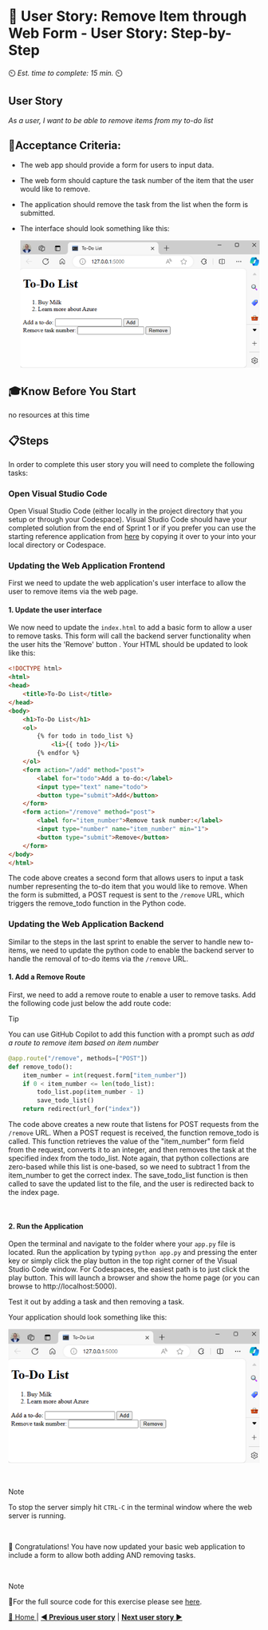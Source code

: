 # 📖 User Story: Remove Item through Web Form - User Story: Step-by-Step
⏲️ _Est. time to complete: 15 min._ ⏲️

## User Story

*As a user, I want to be able to remove items from my to-do list*

## 🎯Acceptance Criteria:
- The web app should provide a form for users to input data.  
- The web form should capture the task number of the item that the user would like to remove.
- The application should remove the task from the list when the form is submitted.
- The interface should look something like this:

    ![outcome1](/Track_1_ToDo_App/Sprint-02%20-%20Web%20Application/images/outcome-S02-f01-US03.png)

## 🎓Know Before You Start
no resources at this time

## 📋Steps

In order to complete this user story you will need to complete the following tasks:

### Open Visual Studio Code
Open Visual Studio Code (either locally in the project directory that you setup or through your Codespace). Visual Studio Code should have your completed solution from the end of Sprint 1 or if you prefer you can use the starting reference application from [here](/Track_1_ToDo_App/Sprint-02%20-%20Web%20Application/src/app-s02-f01-us02/) by copying it over to your into your local directory or Codespace. 


### Updating the Web Application Frontend
First we need to update the web application's user interface to allow the user to remove items via the web page.

#### 1. Update the user interface
We now need to update the `index.html` to add a basic form to allow a user to remove tasks.  This form will call the backend server functionality when the user hits the 'Remove' button . Your HTML should be updated to look like this:

```html
<!DOCTYPE html>
<html>
<head>
    <title>To-Do List</title>
</head>
<body>
    <h1>To-Do List</h1>
    <ol>
        {% for todo in todo_list %}
            <li>{{ todo }}</li>
        {% endfor %}
    </ol>
    <form action="/add" method="post">
        <label for="todo">Add a to-do:</label>
        <input type="text" name="todo">
        <button type="submit">Add</button>
    </form>
    <form action="/remove" method="post">
        <label for="item_number">Remove task number:</label>
        <input type="number" name="item_number" min="1">
        <button type="submit">Remove</button>
    </form>
</body>
</html>
```

The code above creates a second form that allows users to input a task number representing the to-do item that you would like to remove. When the form is submitted, a POST request is sent to the `/remove` URL, which triggers the remove_todo function in the Python code.


### Updating the Web Application Backend
Similar to the steps in the last sprint to enable the server to handle new to-items, we need to update the python code to enable the backend server to handle the removal of to-do items via the `/remove` URL.

#### 1. Add a Remove Route
First, we need to add a remove route to enable a user to remove tasks. Add the following code just below the add route code:

>[!TIP]
>You can use GitHub Copilot to add this function with a prompt such as *add a route to remove item based on item number*
        
```python
@app.route("/remove", methods=["POST"])
def remove_todo():
    item_number = int(request.form["item_number"])
    if 0 < item_number <= len(todo_list):
        todo_list.pop(item_number - 1)
        save_todo_list()
    return redirect(url_for("index"))
```

The code above creates a new route that listens for POST requests from the `/remove` URL. When a POST request is received, the function remove_todo is called. This function retrieves the value of the "item_number" form field from the request, converts it to an integer, and then removes the task at the specified index from the todo_list.  Note again, that python collections are zero-based while this list is one-based, so we need to subtract 1 from the item_number to get the correct index. The save_todo_list function is then called to save the updated list to the file, and the user is redirected back to the index page.

<br/>


#### 2. Run the Application
Open the terminal and navigate to the folder where your `app.py` file is located. Run the application by typing `python app.py` and pressing the enter key or simply click the play button in the top right corner of the Visual Studio Code window.  For Codespaces, the easiest path is to just click the play button.   This will launch a browser and show the home page (or you can browse to http://localhost:5000). 

Test it out by adding a task and then removing a task.

Your application should look something like this:

![outcome3](/Track_1_ToDo_App/Sprint-02%20-%20Web%20Application/images/outcome-S02-f01-US03.png)

<br/>

> [!NOTE]
>To stop the server simply hit `CTRL-C` in the terminal window where the web server is running.

<br/>

🎉 Congratulations! You have now updated your basic web application to include a form to allow both adding AND removing tasks.

<br/>

> [!NOTE]
> 📄For the full source code for this exercise please see [here](/Track_1_ToDo_App/Sprint-02%20-%20Web%20Application/src/app-s02-f01-us03/).


[🔼 Home ](/Track_1_ToDo_App/README.md) | [**◀ Previous user story**](User%20Story%202%20-%20Add%20Item%20through%20Web%20Form.md) | [**Next user story** ▶](/Track_1_ToDo_App/Sprint-02%20-%20Web%20Application/Feature%202%20-%20Basic%20Styling/User%20Story%201%20-%20Add%20Basic%20Styling%20to%20the%20Web%20App.md)


